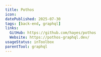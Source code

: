 ```yaml
---
title: Pothos
icon:
datePublished: 2025-07-30
tags: [back-end, graphql]
links:
  GitHub: https://github.com/hayes/pothos
  Website: https://pothos-graphql.dev/
usageStatus: inToolbox
parentTool: graphql
---
```

